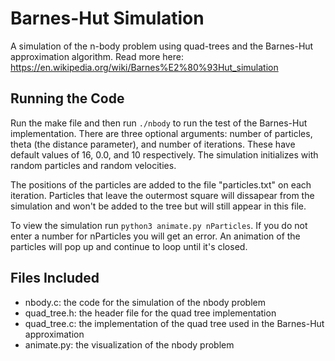 # Barnes-Hut Simulation

A simulation of the n-body problem using quad-trees and the Barnes-Hut approximation algorithm. Read more here: https://en.wikipedia.org/wiki/Barnes%E2%80%93Hut_simulation

## Running the Code 

Run the make file and then run ```./nbody``` to run the test of the Barnes-Hut implementation. There are three optional arguments: number of particles, theta (the distance parameter), and number of iterations. These have default values of 16, 0.0, and 10 respectively. The simulation initializes with random particles and random velocities. 

The positions of the particles are added to the file "particles.txt" on each iteration. Particles that leave the outermost square will dissapear from the simulation and won't be added to the tree but will still appear in this file. 

To view the simulation run ```python3 animate.py nParticles```. If you do not enter a number for nParticles you will get an error. An animation of the particles will pop up and continue to loop until it's closed.

## Files Included
* nbody.c: the code for the simulation of the nbody problem 
* quad_tree.h: the header file for the quad tree implementation
* quad_tree.c: the implementation of the quad tree used in the Barnes-Hut approximation
* animate.py: the visualization of the nbody problem

